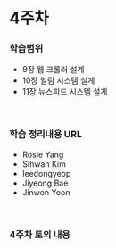 # 4주차

### 학습범위
+ 9장 웹 크롤러 설계
+ 10장 알림 시스템 설계
+ 11장 뉴스피드 시스템 설계

</br>

### 학습 정리내용 URL
+ Rosie Yang
+ Sihwan Kim
+ leedongyeop
+ Jiyeong Bae
+ Jinwon Yoon

</br>

### 4주차 토의 내용

